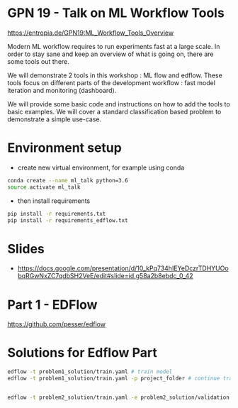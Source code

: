 # GPN 19 - Talk on ML Workflow Tools

https://entropia.de/GPN19:ML_Workflow_Tools_Overview

Modern ML workflow requires to run experiments fast at a large scale. 
In order to stay sane and keep an overview of what is going on, there are some tools out there.

We will demonstrate 2 tools in this workshop : ML flow and edflow. These tools focus on different parts of the development workflow : fast model iteration and monitoring (dashboard).

We will provide some basic code and instructions on how to add the tools to basic examples. We will cover a standard classification based problem to demonstrate a simple use-case.


# Environment setup

* create new virtual environment, for example using conda

```bash
conda create --name ml_talk python=3.6
source activate ml_talk
```

* then install requirements
```bash
pip install -r requirements.txt
pip install -r requirements_edflow.txt
```

# Slides 

* https://docs.google.com/presentation/d/10_kPq734hIEYeDczrTDHYUOobqRGwNxZC7qdbSH2VeE/edit#slide=id.g58a2b8ebdc_0_42


# Part 1 - EDFlow

https://github.com/pesser/edflow


# Solutions for Edflow Part

```bash
edflow -t problem1_solution/train.yaml # train model
edflow -t problem1_solution/train.yaml -p project_folder # continue training model


edflow -t problem2_solution/train.yaml -e problem2_solution/validation.yaml # add validation
```

